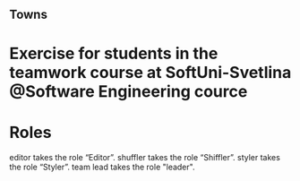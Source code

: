 ## Towns
# Exercise for students in the teamwork course at SoftUni-Svetlina @Software Engineering cource

# Roles
  editor  takes the role “Editor”.
  shuffler takes the role “Shiffler”.
  styler takes the role “Styler”.
  team lead takes the role "leader".
